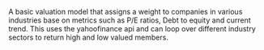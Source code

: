 A basic valuation model that assigns a weight to companies in various industries base on metrics such as P/E ratios, Debt to equity and current trend. This uses the yahoofinance api and can loop over different industry sectors to return high and low valued members.
